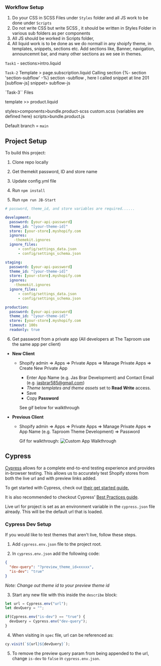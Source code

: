 
### Workflow Setup
1. Do your CSS in SCSS Files under `Styles` folder and all JS work to be done under `Scripts`
2. Do not write CSS but write SCSS , it should be written in Styles Folder in various sub folders as per components
3. All JS should be worked in Scripts folder, 
4. All liquid work is to be done as we do normall in any shoipfy theme, in templates, snippets, sections etc. Àdd sections like, Banner, navigation, announcemnt bar, and many other sections as we see in themes.

`Task1` - sections>intro.liquid

`Task-2`
Template > page.subscription.liquid
Calling section {%- section 'section-subflow' -%}
section -subflow , here I called snippet at line 201 [subflow-js]
snippet> subflow-js

`Task-3``
Files

template >> product.liquid

styles>components>bundle.product-scss
custom.scss {variables are defined here}
scripts>bundle.product.js


Default branch = `main`

## Project Setup

To build this project:

1. Clone repo locally

2. Get themekit password, ID and store name

3. Update config.yml file

4. Run `npm install`

5. Run `npm run JB-Start`

``` yaml
# password, theme_id, and store variables are required......

development:
  password: [your-api-password]
  theme_id: "[your-theme-id]"
  store: [your-store].myshopify.com
  ignores:
    -themekit.ignores
  ignore_files:
      - config/settings_data.json
      - config/settings_schema.json

staging:
  password: [your-api-password]
  theme_id: "[your-theme-id]"
  store: [your-store].myshopify.com
  ignores:
    -themekit.ignores
  ignore_files:
      - config/settings_data.json
      - config/settings_schema.json

production:
  password: [your-api-password]
  theme_id: "[your-theme-id]"
  store: [your-store].myshopify.com
  timeout: 100s
  readonly: true

```

6. Get password from a private app (All developers at The Taproom use the same app per client)

- **New Client**
  - Shopify admin => Apps => Private Apps => Manage Private Apps => Create New
    Private App
    - Enter App Name (e.g. Jas Brar Development) and Contact Email (e.g. jasbrar585@gmail.com) 
    - _Theme templates and theme assets_ set to **Read Write** access.
    - Save
    - Copy **Password**

    See gif below for walkthrough

- **Previous Client**
  - Shopify admin => Apps => Private Apps => Manage Private Apps => App Name (e.g. Taproom Theme Development)
    => Password

    Gif for walkthrough:
    ![Custom App Walkthrough](../setup-docs/shopify-local-theme-development-generate-api.gif)


## Cypress

[Cypress](https://www.cypress.io/) allows for a complete end-to-end testing experience and provides
in-browser testing. This allows us to accurately test Shopify stores from both
the live url and with preview links added.

To get started with Cypress, check out [their get started guide.](https://docs.cypress.io/guides/getting-started/writing-your-first-test.html#Step-2-Query-for-an-element)

It is also recommended to checkout Cypress' [Best Practices guide](https://docs.cypress.io/guides/references/best-practices.html).

Live url for project is set as an environment variable in the `cypress.json`
file already. This will be the default url that is loaded.

### Cypress Dev Setup

If you would like to test themes that aren't live, follow these steps.

1. Add `cypress.env.json` file to the project root.

2. In `cypress.env.json` add the following code:

``` json
{
  "dev-query": "?preview_theme_id=xxxxx",
  "is-dev": "true"
}
```

_Note: Change out theme id to your preview theme id_

3. Start any new file with this inside the `describe` block:

``` javascript
let url = Cypress.env("url");
let devQuery = "";

if(Cypress.env("is-dev") == "true") {
  devQuery = Cypress.env("dev-query");
}
```

4. When visiting in `spec` file, url can be referenced as:

``` javascript
cy.visit(`${url}${devQuery}`);
```

5. To remove the preview query param from being appended to the url, change `is-dev` to `false` in `cypress.env.json`.
